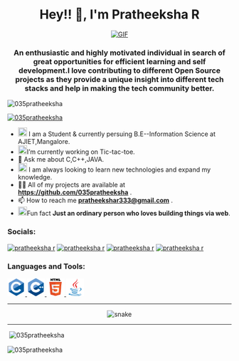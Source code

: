 
<!---
035pratheeksha/035pratheeksha is a ✨ special ✨ repository because its `README.md` (this file) appears on your GitHub profile.
You can click the Preview link to take a look at your changes.
--->
<h1 align="center">Hey!! 👋, I'm Pratheeksha R</h1>
<p align="center">
  <a href="https://github.com/DenverCoder1/readme-typing-svg"><img alt="GIF" src="https://readme-typing-svg.herokuapp.com/?lines=Welcome+to+My+GitHub+Profile!&color=99b3ff&size=22&duration=8000"/></a>
</p>  

<h3 align="center">An enthusiastic and highly motivated individual in search of great opportunities for efficient learning and self development.I love contributing to different Open Source projects as they provide a unique insight into different tech stacks and help in making the tech community better.</h3>

<p align="left"> <img src="https://komarev.com/ghpvc/?username=035pratheeksha&label=Profile%20views&color=0e75b6&style=flat" alt="035pratheeksha" /> </p>

<p align="left"> <a href="https://github.com/ryo-ma/github-profile-trophy"><img src="https://github-profile-trophy.vercel.app/?username=035pratheeksha" alt="035pratheeksha" /></a> </p>

- <img src="https://c.tenor.com/NCRHhqkXrJYAAAAj/programmers-go-internet.gif" width="20" height="20"> I am a Student & currently persuing B.E--Information Science at AJIET,Mangalore. <br>
-  <img src="https://c.tenor.com/zZwhISRsAnQAAAAM/code.gif" width="20" height="20">I’m currently working on Tic-tac-toe.<br> 
- 💬 Ask me about C,C++,JAVA.
- <img src="https://c.tenor.com/D16b6zcA3CMAAAAj/books-study.gif" width="20" height="20"> I am always looking to learn new technologies and expand my knowledge.<br>
- 👨‍💻 All of my projects are available at **https://github.com/035pratheeksha** .
- 📫 How to reach me **pratheekshar333@gmail.com** .
- <img src="https://c.tenor.com/pBrzvwLzbwoAAAAj/hacking-hack.gif" width="20" height="20">Fun fact **Just an ordinary person who loves building things via web**.

<h3 align="left">Socials:</h3>
<p align="left">
<a href="https://linkedin.com/in/pratheeksha r" target="blank"><img align="center" src="https://raw.githubusercontent.com/rahuldkjain/github-profile-readme-generator/master/src/images/icons/Social/linked-in-alt.svg" alt="pratheeksha r" height="30" width="40" /></a>
<a href="https://stackoverflow.com/users/pratheeksha r" target="blank"><img align="center" src="https://raw.githubusercontent.com/rahuldkjain/github-profile-readme-generator/master/src/images/icons/Social/stack-overflow.svg" alt="pratheeksha r" height="30" width="40" /></a>
<a href="https://www.hackerrank.com/pratheeksha r" target="blank"><img align="center" src="https://raw.githubusercontent.com/rahuldkjain/github-profile-readme-generator/master/src/images/icons/Social/hackerrank.svg" alt="pratheeksha r" height="30" width="40" /></a>
<a href="https://twitter.com/PratheekshaR035" target="blank"><img align="center" src="https://raw.githubusercontent.com/rahuldkjain/github-profile-readme-generator/master/src/images/icons/Social/twitter.svg" alt="pratheeksha r" height="30" width="40" /></a>

</p>

<h3 align="left">Languages and Tools:</h3>
<p align="left"> <a href="https://www.cprogramming.com/" target="_blank" rel="noreferrer"> <img src="https://raw.githubusercontent.com/devicons/devicon/master/icons/c/c-original.svg" alt="c" width="40" height="40"/> </a> <a href="https://www.w3schools.com/cpp/" target="_blank" rel="noreferrer"> <img src="https://raw.githubusercontent.com/devicons/devicon/master/icons/cplusplus/cplusplus-original.svg" alt="cplusplus" width="40" height="40"/> </a> <a href="https://www.w3.org/html/" target="_blank" rel="noreferrer"> <img src="https://raw.githubusercontent.com/devicons/devicon/master/icons/html5/html5-original-wordmark.svg" alt="html5" width="40" height="40"/> </a> <a href="https://www.java.com" target="_blank" rel="noreferrer"> <img src="https://raw.githubusercontent.com/devicons/devicon/master/icons/java/java-original.svg" alt="java" width="40" height="40"/> </a> </p>

<hr>
<p align="center">
  <img src="https://github.com/codersalman/codersalman/raw/output/github-contribution-grid-snake.svg" alt="snake"></center>
</p>

<hr>


<p>&nbsp;<img align="center" src="https://github-readme-stats.vercel.app/api?username=035pratheeksha&show_icons=true&locale=en" alt="035pratheeksha" /></p>

<p><img align="center" src="https://github-readme-streak-stats.herokuapp.com/?user=035pratheeksha&" alt="035pratheeksha" /></p>

